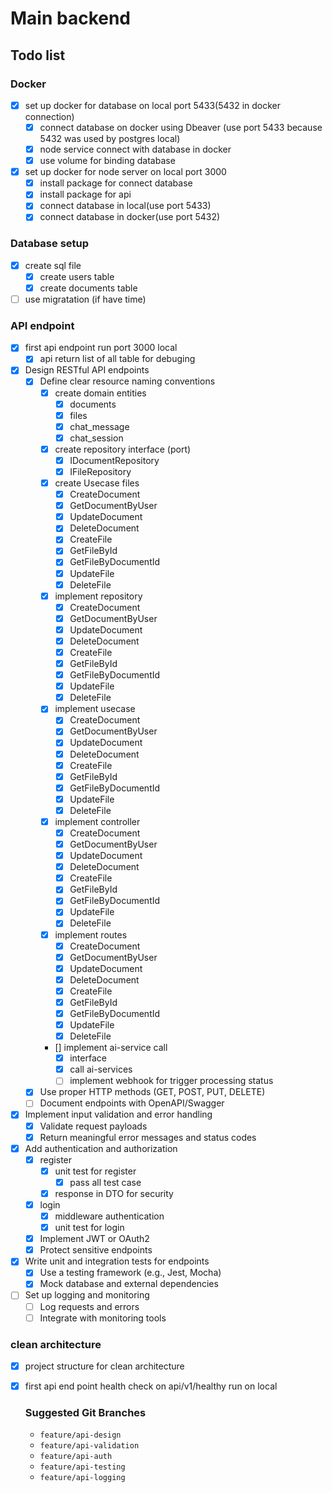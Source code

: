 # Main backend

## Todo list

### Docker
- [x] set up docker for database on local port 5433(5432 in docker connection)
    - [x] connect database on docker using Dbeaver (use port 5433 because 5432 was used by postgres local)
    - [x] node service connect with database in docker
    - [x] use volume for binding database
- [x] set up docker for node server on local port 3000
    - [x] install package for connect database
    - [x] install package for api 
    - [x] connect database in local(use port 5433)
    - [x] connect database in docker(use port 5432)
### Database setup
- [x] create sql file
    - [x] create users table
    - [x] create documents table
- [ ] use migratation (if have time)
### API endpoint
- [x] first api endpoint run port 3000 local
    - [x] api return list of all table for debuging
- [x] Design RESTful API endpoints
    - [x] Define clear resource naming conventions
        - [x] create domain entities
            - [x] documents
            - [x] files
            - [x] chat_message
            - [x] chat_session
        - [x] create repository interface (port)
            - [x] IDocumentRepository
            - [x] IFileRepository
        - [x] create Usecase files
            - [x] CreateDocument
            - [x] GetDocumentByUser
            - [x] UpdateDocument
            - [x] DeleteDocument
            - [x] CreateFile
            - [x] GetFileById
            - [x] GetFileByDocumentId
            - [x] UpdateFile
            - [x] DeleteFile
        - [x] implement repository
            - [x] CreateDocument
            - [x] GetDocumentByUser
            - [x] UpdateDocument
            - [x] DeleteDocument
            - [x] CreateFile
            - [x] GetFileById
            - [x] GetFileByDocumentId
            - [x] UpdateFile
            - [x] DeleteFile
        - [x] implement usecase
            - [x] CreateDocument
            - [x] GetDocumentByUser
            - [x] UpdateDocument
            - [x] DeleteDocument
            - [x] CreateFile
            - [x] GetFileById
            - [x] GetFileByDocumentId
            - [x] UpdateFile
            - [x] DeleteFile
        - [x] implement controller
            - [x] CreateDocument
            - [x] GetDocumentByUser
            - [x] UpdateDocument
            - [x] DeleteDocument
            - [x] CreateFile
            - [x] GetFileById
            - [x] GetFileByDocumentId
            - [x] UpdateFile
            - [x] DeleteFile
        - [x] implement routes
            - [x] CreateDocument
            - [x] GetDocumentByUser
            - [x] UpdateDocument
            - [x] DeleteDocument
            - [x] CreateFile
            - [x] GetFileById
            - [x] GetFileByDocumentId
            - [x] UpdateFile
            - [x] DeleteFile
        - [] implement ai-service call
            - [x] interface
            - [x] call ai-services
            - [ ] implement webhook for trigger processing status
    - [x] Use proper HTTP methods (GET, POST, PUT, DELETE)
    - [ ] Document endpoints with OpenAPI/Swagger
- [x] Implement input validation and error handling
    - [x] Validate request payloads
    - [x] Return meaningful error messages and status codes
- [x] Add authentication and authorization
    - [x] register
        - [x] unit test for register
            - [x] pass all test case
        - [x] response in DTO for security
    - [x] login
        - [x] middleware authentication
        - [x] unit test for login
    - [x] Implement JWT or OAuth2
    - [x] Protect sensitive endpoints
- [x] Write unit and integration tests for endpoints
    - [x] Use a testing framework (e.g., Jest, Mocha)
    - [x] Mock database and external dependencies
- [ ] Set up logging and monitoring
    - [ ] Log requests and errors
    - [ ] Integrate with monitoring tools
### clean architecture
- [x] project structure for clean architecture
- [x] first api end point health check on api/v1/healthy run on local
    ### Suggested Git Branches

    - `feature/api-design`
    - `feature/api-validation`
    - `feature/api-auth`
    - `feature/api-testing`
    - `feature/api-logging`